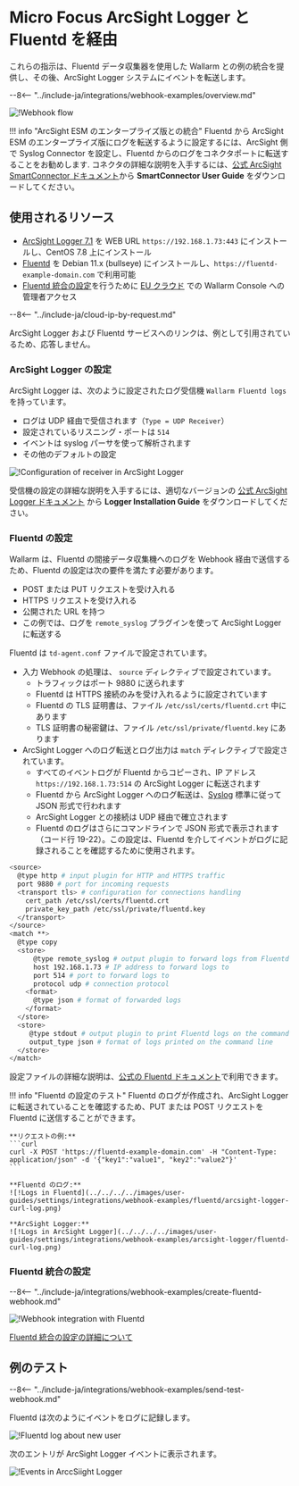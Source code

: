 # Micro Focus ArcSight Logger と Fluentd を経由

これらの指示は、Fluentd データ収集器を使用した Wallarm との例の統合を提供し、その後、ArcSight Logger システムにイベントを転送します。

--8<-- "../include-ja/integrations/webhook-examples/overview.md"

![!Webhook flow](../../../../images/user-guides/settings/integrations/webhook-examples/fluentd/arcsight-logger-scheme.png)

!!! info "ArcSight ESM のエンタープライズ版との統合"
    Fluentd から ArcSight ESM のエンタープライズ版にログを転送するように設定するには、ArcSight 側で Syslog Connector を設定し、Fluentd からのログをコネクタポートに転送することをお勧めします. コネクタの詳細な説明を入手するには、[公式 ArcSight SmartConnector ドキュメント](https://community.microfocus.com/t5/ArcSight-Connectors/ct-p/ConnectorsDocs)から **SmartConnector User Guide** をダウンロードしてください。

 ## 使用されるリソース

* [ArcSight Logger 7.1](#arcsight-logger-configuration) を WEB URL `https://192.168.1.73:443` にインストールし、CentOS 7.8 上にインストール
* [Fluentd](#fluentd-configuration) を Debian 11.x (bullseye) にインストールし、`https://fluentd-example-domain.com` で利用可能
* [Fluentd 統合の設定](#configuration-of-fluentd-integration)を行うために [EU クラウド](https://my.wallarm.com) での Wallarm Console への管理者アクセス

--8<-- "../include-ja/cloud-ip-by-request.md"

ArcSight Logger および Fluentd サービスへのリンクは、例として引用されているため、応答しません。

### ArcSight Logger の設定

ArcSight Logger は、次のように設定されたログ受信機 `Wallarm Fluentd logs` を持っています。

* ログは UDP 経由で受信されます（`Type = UDP Receiver`）
* 設定されているリスニング・ポートは `514`
* イベントは syslog パーサを使って解析されます
* その他のデフォルトの設定

![!Configuration of receiver in ArcSight Logger](../../../../images/user-guides/settings/integrations/webhook-examples/arcsight-logger/fluentd-setup.png)

  受信機の設定の詳細な説明を入手するには、適切なバージョンの [公式 ArcSight Logger ドキュメント](https://community.microfocus.com/t5/Logger-Documentation/ct-p/LoggerDoc) から **Logger Installation Guide** をダウンロードしてください。

### Fluentd の設定

Wallarm は、Fluentd の間接データ収集機へのログを Webhook 経由で送信するため、Fluentd の設定は次の要件を満たす必要があります。

* POST または PUT リクエストを受け入れる
* HTTPS リクエストを受け入れる
* 公開された URL を持つ
* この例では、ログを `remote_syslog` プラグインを使って ArcSight Logger に転送する

Fluentd は `td-agent.conf` ファイルで設定されています。

* 入力 Webhook の処理は、 `source` ディレクティブで設定されています。
    * トラフィックはポート 9880 に送られます
    * Fluentd は HTTPS 接続のみを受け入れるように設定されています
    * Fluentd の TLS 証明書は、ファイル `/etc/ssl/certs/fluentd.crt` 中にあります
    * TLS 証明書の秘密鍵は、ファイル `/etc/ssl/private/fluentd.key` にあります
* ArcSight Logger へのログ転送とログ出力は `match` ディレクティブで設定されています。
    * すべてのイベントログが Fluentd からコピーされ、IP アドレス `https://192.168.1.73:514` の ArcSight Logger に転送されます
    * Fluentd から ArcSight Logger へのログ転送は、[Syslog](https://en.wikipedia.org/wiki/Syslog) 標準に従って JSON 形式で行われます
    * ArcSight Logger との接続は UDP 経由で確立されます
    * Fluentd のログはさらにコマンドラインで JSON 形式で表示されます（コード行 19-22）。この設定は、Fluentd を介してイベントがログに記録されることを確認するために使用されます。

```bash linenums="1"
<source>
  @type http # input plugin for HTTP and HTTPS traffic
  port 9880 # port for incoming requests
  <transport tls> # configuration for connections handling
    cert_path /etc/ssl/certs/fluentd.crt
    private_key_path /etc/ssl/private/fluentd.key
  </transport>
</source>
<match **>
  @type copy
  <store>
      @type remote_syslog # output plugin to forward logs from Fluentd via Syslog
      host 192.168.1.73 # IP address to forward logs to
      port 514 # port to forward logs to
      protocol udp # connection protocol
    <format>
      @type json # format of forwarded logs
    </format>
  </store>
  <store>
     @type stdout # output plugin to print Fluentd logs on the command line
     output_type json # format of logs printed on the command line
  </store>
</match>
```

設定ファイルの詳細な説明は、[公式の Fluentd ドキュメント](https://docs.fluentd.org/configuration/config-file)で利用できます。

!!! info "Fluentd の設定のテスト"
    Fluentd のログが作成され、ArcSight Logger に転送されていることを確認するため、PUT または POST リクエストを Fluentd に送信することができます。

    **リクエストの例:**
    ```curl
    curl -X POST 'https://fluentd-example-domain.com' -H "Content-Type: application/json" -d '{"key1":"value1", "key2":"value2"}'
    ```

    **Fluentd のログ:**
    ![!Logs in Fluentd](../../../../images/user-guides/settings/integrations/webhook-examples/fluentd/arcsight-logger-curl-log.png)

    **ArcSight Logger:**
    ![!Logs in ArcSight Logger](../../../../images/user-guides/settings/integrations/webhook-examples/arcsight-logger/fluentd-curl-log.png)

### Fluentd 統合の設定

--8<-- "../include-ja/integrations/webhook-examples/create-fluentd-webhook.md"

![!Webhook integration with Fluentd](../../../../images/user-guides/settings/integrations/add-fluentd-integration.png)

[Fluentd 統合の設定の詳細について](../fluentd.md)

## 例のテスト

--8<-- "../include-ja/integrations/webhook-examples/send-test-webhook.md"

Fluentd は次のようにイベントをログに記録します。

![!Fluentd log about new user](../../../../images/user-guides/settings/integrations/webhook-examples/fluentd/arcsight-logger-user-log.png)

次のエントリが ArcSight Logger イベントに表示されます。

![!Events in ArccSiight Logger](../../../../images/user-guides/settings/integrations/webhook-examples/arcsight-logger/fluentd-user.png)
